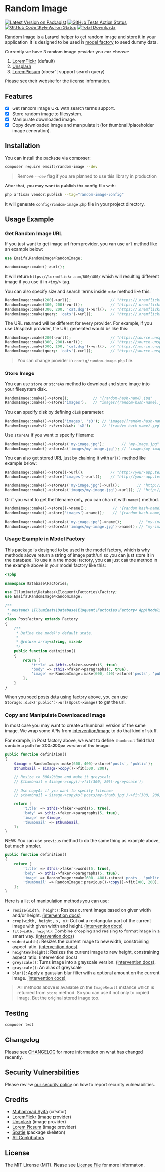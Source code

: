 # Random Image

[![Latest Version on Packagist](https://img.shields.io/packagist/v/emsifa/random-image.svg?style=flat-square)](https://packagist.org/packages/emsifa/random-image)
[![GitHub Tests Action Status](https://img.shields.io/github/workflow/status/emsifa/random-image/run-tests?label=tests)](https://github.com/emsifa/random-image/actions?query=workflow%3Arun-tests+branch%3Amain)
[![GitHub Code Style Action Status](https://img.shields.io/github/workflow/status/emsifa/random-image/Fix%20PHP%20code%20style%20issues?label=code%20style)](https://github.com/emsifa/random-image/actions?query=workflow%3A"Fix+PHP+code+style+issues"+branch%3Amain)
[![Total Downloads](https://img.shields.io/packagist/dt/emsifa/random-image.svg?style=flat-square)](https://packagist.org/packages/emsifa/random-image)

Random Image is a Laravel helper to get random image and store it in your application. It is designed to be used in [model factory](https://laravel.com/docs/9.x/eloquent-factories) to seed dummy data.

Currently we have 3 random image provider you can choose:

1. [LoremFlickr](https://loremflickr.com) (default)
2. [Unsplash](https://unsplash.com)
3. [LoremPicsum](https://picsum.photos) (doesn't support search query)

Please see their website for the license information.

## Features

* [x] Get random image URL with search terms support.
* [x] Store random image to filesystem.
* [x] Manipulate downloaded image.
* [x] Copy downloaded image and manipulate it (for thumbnail/placeholder image generation).

## Installation

You can install the package via composer:

```bash
composer require emsifa/random-image --dev
```

> Remove `--dev` flag if you are planned to use this library in production

After that, you may want to publish the config file with:

```bash
php artisan vendor:publish --tag="random-image-config"
```

It will generate `config/random-image.php` file in your project directory.

## Usage Example

### Get Random Image URL

If you just want to get image url from provider, you can use `url` method like an example below:

```php
use Emsifa\RandomImage\RandomImage;

RandomImage::make()->url();
```

It will return `https://loremflickr.com/600/400/` which will resulting different image if you use it in `<img/>` tag.

You can also specify size and search terms inside `make` method like this:

```php
RandomImage::make(200)->url();                  // "https://loremflickr.com/200/200/"
RandomImage::make(300, 200)->url();             // "https://loremflickr.com/300/200/"
RandomImage::make(300, 200, 'cat,dog')->url();  // "https://loremflickr.com/300/200/cat,dog"
RandomImage::make(query: 'cats')->url();        // "https://loremflickr.com/600/400/cats"
```

The URL returned will be different for every provider. For example, if you use Unsplash provider, the URL generated would be like this:

```php
RandomImage::make(200)->url();                  // "https://source.unsplash.com/random/200x200/"
RandomImage::make(300, 200)->url();             // "https://source.unsplash.com/random/300x200/"
RandomImage::make(300, 200, 'cat,dog')->url();  // "https://source.unsplash.com/random/300x200/?cat,dog"
RandomImage::make(query: 'cats')->url();        // "https://source.unsplash.com/random/?cats"

```

> You can change provider in `config/random-image.php` file.

### Store Image

You can use `store` or `storeAs` method to download and store image into your filesystem disk.

```php
RandomImage::make()->store();           // "{random-hash-name}.jpg"
RandomImage::make()->store('images');   // "images/{random-hash-name}.jpg"
```

You can specify disk by defining `disk` parameter:

```php
RandomImage::make()->store('images', 's3'); // "images/{random-hash-name}.jpg"
RandomImage::make()->store(disk: 's3');     // "{random-hash-name}.jpg"
```

Use `storeAs` if you want to specify filename:

```php
RandomImage::make()->storeAs('my-image.jpg');        // "my-image.jpg"
RandomImage::make()->storeAs('images/my-image.jpg'); // "images/my-image.jpg"
```

You can also get stored URL just by chaining it with `url()` method like example below:

```php
RandomImage::make()->store()->url();            // "http://your-app.test/storage/{random-hash-name}.jpg"
RandomImage::make()->store('images')->url();    // "http://your-app.test/storage/images/{random-hash-name}.jpg"

RandomImage::make()->storeAs('my-image.jpg')->url();        // "http://your-app.test/storage/my-image.jpg"
RandomImage::make()->storeAs('images/my-image.jpg')->url(); // "http://your-app.test/storage/images/my-image.jpg"
```

Or if you want to get the filename only, you can chain it with `name()` method.

```php
RandomImage::make()->store()->name();            // "{random-hash-name}.jpg"
RandomImage::make()->store('images')->name();    // "{random-hash-name}.jpg"

RandomImage::make()->storeAs('my-image.jpg')->name();        // "my-image.jpg"
RandomImage::make()->storeAs('images/my-image.jpg')->name(); // "my-image.jpg"
```

### Usage Example in Model Factory

This package is designed to be used in the model factory, which is why methods above return a string of image path/url so you can just store it in the database. To use it in the model factory, you can just call the method in the example above in your model factory like this:

```php
<?php

namespace Database\Factories;

use Illuminate\Database\Eloquent\Factories\Factory;
use Emsifa\RandomImage\RandomImage;

/**
 * @extends \Illuminate\Database\Eloquent\Factories\Factory<\App\Models\Post>
 */
class PostFactory extends Factory
{
    /**
     * Define the model's default state.
     *
     * @return array<string, mixed>
     */
    public function definition()
    {
        return [
            'title' => $this->faker->words(5, true),
            'body' => $this->faker->paragraphs(5, true),
            'image' => RandomImage::make(600, 400)->store('posts', 'public'),
        ];
    }
}
```

When you seed posts data using factory above, you can use `Storage::disk('public')->url($post->image)` to get the url. 

### Copy and Manipulate Downloaded Image

In most case you may want to create a thumbnail version of the same image. We wrap some APIs from [intervention/image](https://image.intervention.io/v2) to do that kind of stuff.

For example, in Post factory above, we want to define `thumbnail` field that contain a path for 300x200px version of the image:

```php
public function definition()
{
    $image = RandomImage::make(600, 400)->store('posts', 'public');
    $thumbnail = $image->copy()->fit(300, 200);

    // Resize to 300x200px and make it greyscale
    // $thumbnail = $image->copy()->fit(300, 200)->greyscale();

    // Use copyAs if you want to specify filename 
    // $thumbnail = $image->copyAs('posts/my-thumb.jpg')->fit(300, 200);

    return [
        'title' => $this->faker->words(5, true),
        'body' => $this->faker->paragraphs(5, true),
        'image' => $image,
        'thumbnail' => $thumbnail,
    ];
}
```

NEW: You can use `previous` method to do the same thing as example above, but much simpler.

```php
public function definition()
{
    return [
        'title' => $this->faker->words(5, true),
        'body' => $this->faker->paragraphs(5, true),
        'image' => RandomImage::make(600, 400)->store('posts', 'public'),
        'thumbnail' => RandomImage::previous()->copy()->fit(300, 200),
    ];
}
```

Here is a list of manipulation methods you can use:

* `resize(width, height)`: Resizes current image based on given width and/or height. [(intervention docs)](https://image.intervention.io/v2/api/resize)
* `crop(width, height, x, y)`: Cut out a rectangular part of the current image with given width and height. [(intervention docs)](https://image.intervention.io/v2/api/crop)
* `fit(width, height)`: Combine cropping and resizing to format image in a smart way. [(intervention docs)](https://image.intervention.io/v2/api/fit)
* `widen(width)`: Resizes the current image to new width, constraining aspect ratio. [(intervention docs)](https://image.intervention.io/v2/api/widen)
* `heighten(height)`: Resizes the current image to new height, constraining aspect ratio. [(intervention docs)](https://image.intervention.io/v2/api/heighten)
* `greyscale()`: Turns image into a greyscale version. [(intervention docs)](https://image.intervention.io/v2/api/greyscale).
* `grayscale()`: An alias of greyscale.
* `blur()`: Apply a gaussian blur filter with a optional amount on the current image. [(intervention docs)](https://image.intervention.io/v2/api/blur)

> All methods above is available on the `ImageResult` instance which is returned from `store` method. So you can use it not only to copied image. But the original stored image too.

## Testing

```bash
composer test
```

## Changelog

Please see [CHANGELOG](CHANGELOG.md) for more information on what has changed recently.

## Security Vulnerabilities

Please review [our security policy](../../security/policy) on how to report security vulnerabilities.

## Credits

- [Muhammad Syifa](https://github.com/emsifa) (creator)
- [LoremFlickr](https://loremflickr.com/) (image provider)
- [Unsplash](https://unsplash.com/) (image provider)
- [Lorem Picsum](https://picsum.photos) (image provider)
- [Spatie](https://github.com/spatie/package-skeleton-laravel) (package skeleton)
- [All Contributors](../../contributors)

## License

The MIT License (MIT). Please see [License File](LICENSE.md) for more information.

